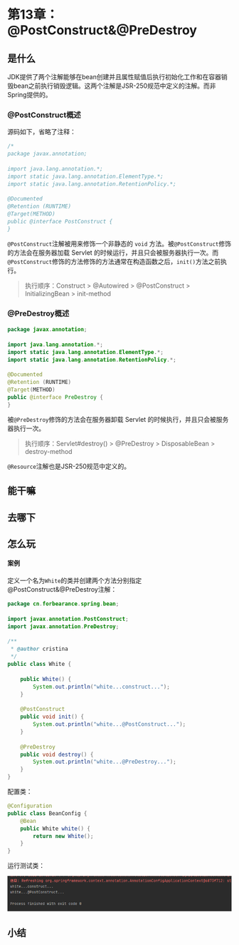 # 第13章：@PostConstruct&@PreDestroy
## 是什么
JDK提供了两个注解能够在bean创建并且属性赋值后执行初始化工作和在容器销毁bean之前执行销毁逻辑。这两个注解是JSR-250规范中定义的注解。而非Spring提供的。

### @PostConstruct概述
源码如下，省略了注释：
```java
/*
package javax.annotation;

import java.lang.annotation.*;
import static java.lang.annotation.ElementType.*;
import static java.lang.annotation.RetentionPolicy.*;

@Documented
@Retention (RUNTIME)
@Target(METHOD)
public @interface PostConstruct {
}
```
`@PostConstruct`注解被用来修饰一个非静态的 `void` 方法。被`@PostConstruct`修饰的方法会在服务器加载 Servlet 的时候运行，并且只会被服务器执行一次。而`@PostConstruct`修饰的方法修饰的方法通常在构造函数之后，`init()`方法之前执行。
> 执行顺序：Construct > @Autowired > @PostConstruct > InitializingBean > init-method

### @PreDestroy概述
```java
package javax.annotation;

import java.lang.annotation.*;
import static java.lang.annotation.ElementType.*;
import static java.lang.annotation.RetentionPolicy.*;

@Documented
@Retention (RUNTIME)
@Target(METHOD)
public @interface PreDestroy {
}
```
被`@PreDestroy`修饰的方法会在服务器卸载 Servlet 的时候执行，并且只会被服务器执行一次。
> 执行顺序：Servlet#destroy() > @PreDestroy > DisposableBean > destroy-method

`@Resource`注解也是JSR-250规范中定义的。
## 能干嘛
## 去哪下
## 怎么玩
#### 案例
定义一个名为`White`的类并创建两个方法分别指定@PostConstruct&@PreDestroy注解：
```java
package cn.forbearance.spring.bean;

import javax.annotation.PostConstruct;
import javax.annotation.PreDestroy;

/**
 * @author cristina
 */
public class White {

    public White() {
        System.out.println("white...construct...");
    }

    @PostConstruct
    public void init() {
        System.out.println("white...@PostConstruct...");
    }

    @PreDestroy
    public void destroy() {
        System.out.println("white...@PreDestroy...");
    }
}
```
配置类：
```java
@Configuration
public class BeanConfig {
    @Bean
    public White white() {
        return new White();
    }
}
```
运行测试类：

![forbearance.cn](../../../.vuepress/public/assets/images/2022/spring-43.png)

## 小结
